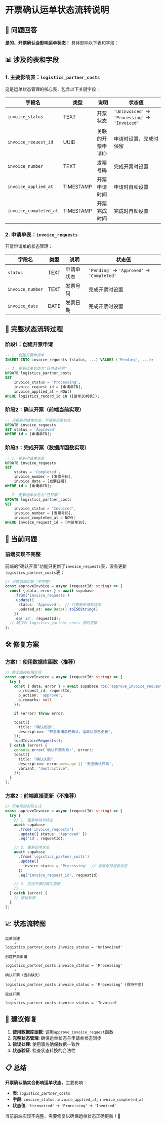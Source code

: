 # 开票确认运单状态流转说明

## 🎯 **问题回答**

**是的，开票确认会影响运单状态！** 具体影响以下表和字段：

## 📊 **涉及的表和字段**

### 1. 主要影响表：`logistics_partner_costs`
这是运单状态管理的核心表，包含以下关键字段：

| 字段名 | 类型 | 说明 | 状态值 |
|--------|------|------|--------|
| `invoice_status` | TEXT | 开票状态 | `'Uninvoiced'` → `'Processing'` → `'Invoiced'` |
| `invoice_request_id` | UUID | 关联的开票申请ID | 申请时设置，完成时保留 |
| `invoice_number` | TEXT | 发票号码 | 完成开票时设置 |
| `invoice_applied_at` | TIMESTAMP | 开票申请时间 | 申请时自动设置 |
| `invoice_completed_at` | TIMESTAMP | 开票完成时间 | 完成时自动设置 |

### 2. 申请单表：`invoice_requests`
开票申请单的状态管理：

| 字段名 | 类型 | 说明 | 状态值 |
|--------|------|------|--------|
| `status` | TEXT | 申请单状态 | `'Pending'` → `'Approved'` → `'Completed'` |
| `invoice_number` | TEXT | 发票号码 | 完成开票时设置 |
| `invoice_date` | DATE | 发票日期 | 完成开票时设置 |

## 🔄 **完整状态流转过程**

### 阶段1：创建开票申请
```sql
-- 1. 创建开票申请单
INSERT INTO invoice_requests (status, ...) VALUES ('Pending', ...);

-- 2. 更新运单状态为"已申请开票"
UPDATE logistics_partner_costs 
SET 
    invoice_status = 'Processing',
    invoice_request_id = [申请单ID],
    invoice_applied_at = NOW()
WHERE logistics_record_id IN ([运单ID列表]);
```

### 阶段2：确认开票（前端当前实现）
```sql
-- 只更新申请单状态，不更新运单状态
UPDATE invoice_requests 
SET status = 'Approved'
WHERE id = [申请单ID];
```

### 阶段3：完成开票（数据库函数实现）
```sql
-- 1. 更新申请单状态
UPDATE invoice_requests 
SET 
    status = 'Completed',
    invoice_number = [发票号码],
    invoice_date = [发票日期]
WHERE id = [申请单ID];

-- 2. 更新运单状态为"已开票"
UPDATE logistics_partner_costs 
SET 
    invoice_status = 'Invoiced',
    invoice_number = [发票号码],
    invoice_completed_at = NOW()
WHERE invoice_request_id = [申请单ID];
```

## 🐛 **当前问题**

### 前端实现不完整
前端的"确认开票"功能只更新了`invoice_requests`表，没有更新`logistics_partner_costs`表：

```typescript
// 当前前端实现（不完整）
const approveInvoice = async (requestId: string) => {
  const { data, error } = await supabase
    .from('invoice_requests')
    .update({ 
      status: 'Approved',  // 只更新申请单状态
      updated_at: new Date().toISOString()
    })
    .eq('id', requestId);
  // 缺少对 logistics_partner_costs 表的更新
};
```

## 🛠️ **修复方案**

### 方案1：使用数据库函数（推荐）
```typescript
// 修复后的前端实现
const approveInvoice = async (requestId: string) => {
  try {
    const { data, error } = await supabase.rpc('approve_invoice_request', {
      p_request_id: requestId,
      p_action: 'approve',
      p_remarks: null
    });

    if (error) throw error;

    toast({
      title: "确认成功",
      description: "开票申请单已确认，运单状态已更新",
    });
    loadInvoiceRequests();
  } catch (error) {
    console.error('确认开票失败:', error);
    toast({
      title: "确认失败",
      description: error.message || '无法确认开票',
      variant: "destructive",
    });
  }
};
```

### 方案2：前端直接更新（不推荐）
```typescript
// 不推荐的实现方式
const approveInvoice = async (requestId: string) => {
  try {
    // 1. 更新申请单状态
    await supabase
      .from('invoice_requests')
      .update({ status: 'Approved' })
      .eq('id', requestId);

    // 2. 更新运单状态
    await supabase
      .from('logistics_partner_costs')
      .update({ 
        invoice_status = 'Processing'  // 或者保持当前状态
      })
      .eq('invoice_request_id', requestId);

    // 3. 完成开票时再次更新
    // ...
  } catch (error) {
    // 错误处理
  }
};
```

## 📈 **状态流转图**

```
运单创建
    ↓
logistics_partner_costs.invoice_status = 'Uninvoiced'
    ↓
创建开票申请
    ↓
logistics_partner_costs.invoice_status = 'Processing'
    ↓
确认开票（当前缺失）
    ↓
logistics_partner_costs.invoice_status = 'Processing' (保持不变)
    ↓
完成开票
    ↓
logistics_partner_costs.invoice_status = 'Invoiced'
```

## 🎯 **建议修复**

1. **使用数据库函数**: 调用`approve_invoice_request`函数
2. **完整状态管理**: 确保运单状态与申请单状态同步
3. **错误处理**: 使用事务确保数据一致性
4. **状态验证**: 检查状态转换的合法性

## 📋 **总结**

**开票确认确实会影响运单状态**，主要影响：
- **表**: `logistics_partner_costs`
- **字段**: `invoice_status`, `invoice_applied_at`, `invoice_completed_at`
- **状态值**: `'Uninvoiced'` → `'Processing'` → `'Invoiced'`

当前前端实现不完整，需要修复以确保运单状态正确更新！🔧
